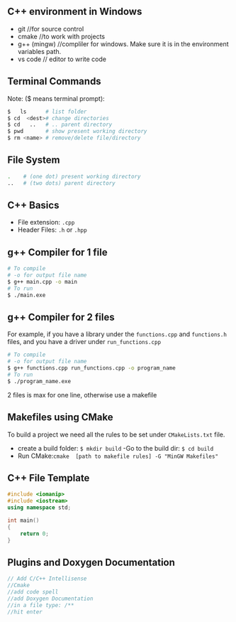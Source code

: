 ## C++ environment in Windows
- git //for source control
- cmake //to work with projects
- g++ (mingw) //compliler for windows. Make sure it is in the environment variables path.
- vs code // editor to write code
## Terminal Commands 
Note: ($ means terminal prompt):
```bash
$   ls      # list folder 
$ cd  <dest># change directories
$ cd   ..	# .. parent directory 
$ pwd       # show present working directory
$ rm <name> # remove/delete file/directory
```
## File System
``` bash
.    # (one dot) present working directory
..   # (two dots) parent directory
```
## C++ Basics
- File extension: `.cpp`
- Header Files: `.h` or `.hpp`

## g++ Compiler for 1 file
```bash
# To compile
# -o for output file name
$ g++ main.cpp -o main
# To run
$ ./main.exe
```
## g++ Compiler for 2 files
For example, if you have a library
under the `functions.cpp` and 
`functions.h` files, and you have
 a driver under `run_functions.cpp`
```bash
# To compile
# -o for output file name
$ g++ functions.cpp run_functions.cpp -o program_name
# To run
$ ./program_name.exe
```
2 files is max for one line, otherwise use a makefile

## Makefiles using CMake
To build a project we need all the rules to be
set under `CMakeLists.txt` file.
- create a build folder: `$ mkdir build`
-Go to the build dir: `$ cd build`
- Run CMake:`cmake 
[path to makefile rules] -G "MinGW Makefiles"`

## C++ File Template

```cpp
#include <iomanip>
#include <iostream>
using namespace std;

int main()
{
    return 0;
}
```

## Plugins and Doxygen Documentation
```cpp
// Add C/C++ Intellisense
//Cmake
//add code spell
//add Doxygen Documentation
//in a file type: /** 
//hit enter
```